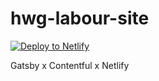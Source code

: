 # hwg-labour-site

[![Deploy to Netlify](https://www.netlify.com/img/deploy/button.svg)](https://app.netlify.com/start/deploy?repository=https://github.com/mcclowes/hwg-labour-site)

Gatsby x Contentful x Netlify
